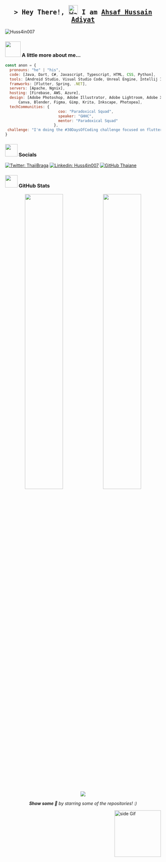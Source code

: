 <h2 align="center">
        <samp>&gt; Hey There!, <img src="https://raw.githubusercontent.com/nixin72/nixin72/master/wave.gif" 
         alt="Waving hand animated gif"
         height="30"
         width="30" /> I am
                <b><a target="_blank" href="https://www.facebook.com/Huss4in007/">Ahsaf Hussain Adiyat</a></b>
        </samp>
</h2>

<p align="left"> <img src="https://visitcount.itsvg.in/api?id=Huss4in007&icon=0&color=0" alt="Huss4in007" /> </p>


### <img src="https://media.giphy.com/media/VgCDAzcKvsR6OM0uWg/giphy.gif" width="50"> A little more about me...  
```javascript
const anon = {
  pronouns: "he" | "his",
  code: [Java, Dart, C#, Javascript, Typescript, HTML, CSS, Python],
  tools: [Android Studio, Visual Studio Code, Unreal Engine, Intellij IDEA],
  framworks: [Flutter, Spring, .NET],
  servers: [Apache, Ngnix],
  hosting: [Firebase, AWS, Azure],
  design: [Adobe Photoshop, Adobe Illustrator, Adobe Lightroom, Adobe XD,
  	  Canva, Blender, Figma, Gimp, Krita, Inkscape, Photopea],
  techCommunities: {
                        coo: "Paradoxical Squad",
                        speaker: "GHHC",
                        mentor: "Paradoxical Squad"
                      },
 challenge: "I'm doing the #30DaysOfCoding challenge focused on flutter"
}
```

### <img height="40" src="https://raw.githubusercontent.com/innng/innng/master/assets/kyubey.gif"/> Socials
[![Twitter: ThaiiBraga](https://img.shields.io/twitter/follow/Huss4in007?style=social)](https://twitter.com/Huss4in007)
[![Linkedin: Huss4in007](https://img.shields.io/badge/-Huss4in007-blue?style=flat-square&logo=Linkedin&logoColor=white&link=https://www.linkedin.com/in/Huss4in007/)](https://www.linkedin.com/in/Huss4in007/)
[![GitHub Thaiane](https://img.shields.io/github/followers/Huss4in007?label=follow&style=social)](https://github.com/Huss4in007)





### <img height="40" src="https://raw.githubusercontent.com/innng/innng/master/assets/kyubey.gif"/> GitHub Stats
<p align="center">
	<img width="49.4%" src="https://github-readme-stats.vercel.app/api?username=Huss4in007&show_icons=true&theme=vue-dark&hide_border=true" />
	<img width="49.4%" src="https://github-readme-streak-stats.herokuapp.com/?user=Huss4in007&theme=vue-dark&hide_border=true" />
	<img src="https://quotes-github-readme.vercel.app/api?type=horizontal&theme=tokyonight" />

</p>



<div align="center">
<em><b>Show some 🤍</b> by starring some of the repositories! :)</b></em> 
</div>


<a href="https://ko-fi.com/sciencepal"> <img src="https://media3.giphy.com/media/ZEB6yFbLnhyQf7g3hn/giphy.gif" alt="side Gif" align="right" width="150" height="auto"/> </a>

